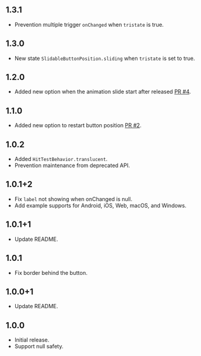 ## 1.3.1
* Prevention multiple trigger `onChanged` when `tristate` is true.

## 1.3.0
* New state `SlidableButtonPosition.sliding` when `tristate` is set to true.

## 1.2.0
* Added new option when the animation slide start after released [PR #4](https://github.com/husainazkas/slidable_button/pull/4).

## 1.1.0
* Added new option to restart button position [PR #2](https://github.com/husainazkas/slidable_button/pull/2).

## 1.0.2
* Added `HitTestBehavior.translucent`.
* Prevention maintenance from deprecated API.

## 1.0.1+2
* Fix `label` not showing when onChanged is null.
* Add example supports for Android, iOS, Web, macOS, and Windows.

## 1.0.1+1
* Update README.

## 1.0.1
* Fix border behind the button.

## 1.0.0+1
* Update README.

## 1.0.0
* Initial release.
* Support null safety.